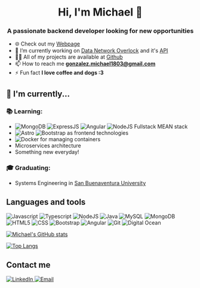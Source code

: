 <h1 align="center">Hi, I'm Michael 👋</h1>
<h3 align="center">A passionate backend developer looking for new opportunities</h3>

- 🌐 Check out my [Webpage](https://michaelgonzalez.dev/)
- 🔭 I’m currently working on [Data Network Overlock](https://github.com/DataNetworkOverlock/DNOProject) and it's [API](https://github.com/DataNetworkOverlock/dno-api)
- 👨‍💻 All of my projects are available at [Github](https://github.com/miklegonza)
- 📫 How to reach me **gonzalez.michael1803@gmail.com**
- ⚡ Fun fact **I love coffee and dogs :3**

##  :calendar: I'm currently...

<!--
### :bar_chart: working:

- At [Delivery Much Brasil](https://www.linkedin.com/company/delivery-much-brasil/) as Android Developer;
- Using ![Kotlin](https://img.shields.io/badge/-kotlin-006a71?&logo=kotlin) ![GitHub](https://img.shields.io/badge/-GitHub-181717?&logo=github) ![](https://img.shields.io/badge/-Git-black?style=plastic&logo=git) ![enter image description here](https://img.shields.io/badge/-Android-3e9e06?&logo=android) ![enter image description here](https://img.shields.io/badge/-gitflow-05a698?&logo=git);
 -->

### :books: Learning:

- ![MongoDB](https://img.shields.io/badge/-47A248?logo=mongodb&logoColor=white) ![ExpressJS](https://img.shields.io/badge/-000000?logo=express&logoColor=white) ![Angular](https://img.shields.io/badge/-0F0F11?&logo=angular&logoColor=white) ![NodeJS](https://img.shields.io/badge/-5FA04E?logo=node.js&logoColor=white) Fullstack MEAN stack
- ![Astro](https://img.shields.io/badge/Astro-BC52EE?logo=astro&logoColor=white) ![Bootstrap](https://img.shields.io/badge/Bootstrap-7952B3?logo=bootstrap&logoColor=white) as frontend technologies
- ![Docker](https://img.shields.io/badge/Docker-2496ED?&logo=docker&logoColor=white) for managing containers
- Microservices architecture
- Something new everyday! 

### :mortar_board: Graduating:

- Systems Engineering in [San Buenaventura University](https://www.usbbog.edu.co/)

## Languages and tools

<p>
    <img alt="Javascript" src="https://img.shields.io/badge/Javascript-ffb833?style=for-the-badge&logo=Javascript&logoColor=ffb833&labelColor=black">
    <img alt="Typescript" src="https://img.shields.io/badge/Typescript-3178c6?style=for-the-badge&logo=Typescript&logoColor=3178c6&labelColor=black">
    <img alt="NodeJS" src="https://img.shields.io/badge/NodeJS-339933?style=for-the-badge&logo=node.js&logoColor=339933&labelColor=black">
    <img alt="Java" src="https://img.shields.io/badge/Java-ED8B00?style=for-the-badge&logo=openjdk&logoColor=ED8B00&labelColor=black">
    <img alt="MySQL" src="https://img.shields.io/badge/MySQL-4479A1?style=for-the-badge&logo=mysql&logoColor=4479A1&labelColor=black">
    <img alt="MongoDB" src="https://img.shields.io/badge/MongoDB-47A248?style=for-the-badge&logo=mongodb&labelColor=black&color=%2347A248">
    <img alt="HTML5" src="https://img.shields.io/badge/HTML5-E34F26?style=for-the-badge&logo=html5&logoColor=E34F26&labelColor=black">
    <img alt="CSS" src="https://img.shields.io/badge/CSS-1572B6?style=for-the-badge&logo=css3&logoColor=1572B6&labelColor=black">
    <img alt="Bootstrap" src="https://img.shields.io/badge/Bootstrap-7952B3?style=for-the-badge&logo=bootstrap&logoColor=white&labelColor=black">
    <img alt="Angular" src="https://img.shields.io/badge/Angular-0F0F11?style=for-the-badge&logo=angular&labelColor=black&color=%230F0F11">
    <img alt="Git" src="https://img.shields.io/badge/Git-F05032?style=for-the-badge&logo=git&logoColor=F05032&labelColor=black">
    <img alt="Digital Ocean" src="https://img.shields.io/badge/Digital_Ocean-0080FF?style=for-the-badge&logo=digitalocean&logoColor=0080FF&labelColor=black">
</p>

[![Michael's GitHub stats](https://github-readme-stats.vercel.app/api?username=miklegonza&theme=github_dark&show_icons=true&count_private=true&locale=en)](https://github.com/miklegonza)

[![Top Langs](https://github-readme-stats.vercel.app/api/top-langs/?username=miklegonza&theme=github_dark&layout=compact)](https://github.com/miklegonza)

## Contact me

<a href="https://www.linkedin.com/in/michael-gonzalez-dev/">
    <img alt="LinkedIn" src="https://img.shields.io/badge/LinkedIn-0A66C2?style=for-the-badge&logo=linkedin&logoColor=0A66C2&labelColor=black">
</a>

<a href="mailto:gonzalez.michael1803@gmail.com">
    <img alt="Email" src="https://img.shields.io/badge/Mail-EA4335?style=for-the-badge&logo=gmail&logoColor=EA4335&labelColor=black">
</a>

<!--
- 🔭 I’m currently working on ...
- 🌱 I’m currently learning ...
- 👯 I’m looking to collaborate on ...
- 🤔 I’m looking for help with ...
- 💬 Ask me about ...
- 📫 How to reach me: ...
- 😄 Pronouns: ...
- ⚡ Fun fact: ...
-->
